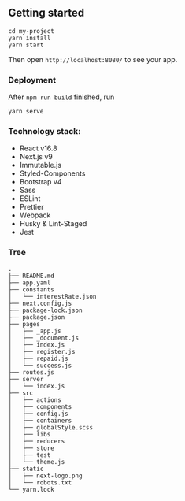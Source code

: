 
## Getting started
```
cd my-project
yarn install
yarn start
```

Then open `http://localhost:8080/` to see your app.

### Deployment
After `npm run build` finished, run

```
yarn serve
```

### Technology stack:
- React v16.8
- Next.js v9
- Immutable.js
- Styled-Components
- Bootstrap v4
- Sass
- ESLint
- Prettier
- Webpack
- Husky & Lint-Staged
- Jest
### Tree
    
    .
    ├── README.md
    ├── app.yaml
    ├── constants
    │   └── interestRate.json
    ├── next.config.js
    ├── package-lock.json
    ├── package.json
    ├── pages
    │   ├── _app.js
    │   ├── _document.js
    │   ├── index.js
    │   ├── register.js
    │   ├── repaid.js
    │   └── success.js
    ├── routes.js
    ├── server
    │   └── index.js
    ├── src
    │   ├── actions
    │   ├── components
    │   ├── config.js
    │   ├── containers
    │   ├── globalStyle.scss
    │   ├── libs
    │   ├── reducers
    │   ├── store
    │   ├── test
    │   └── theme.js
    ├── static
    │   ├── next-logo.png
    │   └── robots.txt
    └── yarn.lock